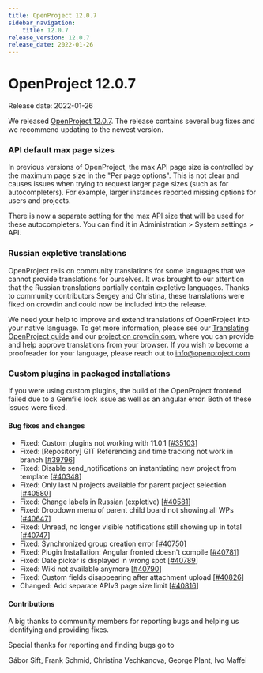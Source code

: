 ```yaml
---
title: OpenProject 12.0.7
sidebar_navigation:
    title: 12.0.7
release_version: 12.0.7
release_date: 2022-01-26
---
```


# OpenProject 12.0.7

Release date: 2022-01-26

We released [OpenProject 12.0.7](https://community.openproject.com/versions/1506).
The release contains several bug fixes and we recommend updating to the newest version.

### API default max page sizes
In previous versions of OpenProject, the max API page size is controlled by the maximum page size in the "Per page options". This is not clear and causes issues when trying to request larger page sizes (such as for autocompleters). For example, larger instances reported missing options for users and projects. 

There is now a separate setting for the max API size that will be used for these autocompleters. You can find it in Administration > System settings > API.

### Russian expletive translations

OpenProject relis on community translations for some languages that we cannot provide translations for ourselves. It was brought to our attention that the Russian translations partially contain expletive languages. Thanks to community contributors Sergey and Christina, these translations were fixed on crowdin and could now be included into the release.

We need your help to improve and extend translations of OpenProject into your native language. To get more information, please see our [Translating OpenProject guide](../../../development/translate-openproject/) and our [project on crowdin.com](https://crowdin.com/project/openproject), where you can provide and help approve translations from your browser. If you wish to become a proofreader for your language, please reach out to [info@openproject.com](mailto:info@openproject.com)

### Custom plugins in packaged installations

If you were using custom plugins, the build of the OpenProject frontend failed due to a Gemfile lock issue as well as an angular error. Both of these issues were fixed.


<!--more-->
#### Bug fixes and changes

- Fixed: Custom plugins not working with 11.0.1 \[[#35103](https://community.openproject.com/wp/35103)\]
- Fixed: [Repository] GIT Referencing and time tracking not work in branch \[[#39796](https://community.openproject.com/wp/39796)\]
- Fixed: Disable send_notifications on instantiating new project from template \[[#40348](https://community.openproject.com/wp/40348)\]
- Fixed: Only last N projects available for parent project selection \[[#40580](https://community.openproject.com/wp/40580)\]
- Fixed: Change labels in Russian (expletive) \[[#40581](https://community.openproject.com/wp/40581)\]
- Fixed: Dropdown menu of parent child board not showing all WPs \[[#40647](https://community.openproject.com/wp/40647)\]
- Fixed: Unread, no longer visible notifications still showing up in total \[[#40747](https://community.openproject.com/wp/40747)\]
- Fixed: Synchronized group creation error \[[#40750](https://community.openproject.com/wp/40750)\]
- Fixed: Plugin Installation: Angular fronted doesn't compile \[[#40781](https://community.openproject.com/wp/40781)\]
- Fixed: Date picker is displayed in wrong spot \[[#40789](https://community.openproject.com/wp/40789)\]
- Fixed: Wiki not available anymore \[[#40790](https://community.openproject.com/wp/40790)\]
- Fixed: Custom fields disappearing after attachment upload \[[#40826](https://community.openproject.com/wp/40826)\]
- Changed: Add separate APIv3 page size limit \[[#40816](https://community.openproject.com/wp/40816)\]

#### Contributions
A big thanks to community members for reporting bugs and helping us identifying and providing fixes.

Special thanks for reporting and finding bugs go to

Gábor Sift, Frank Schmid, Christina Vechkanova, George Plant, Ivo Maffei
